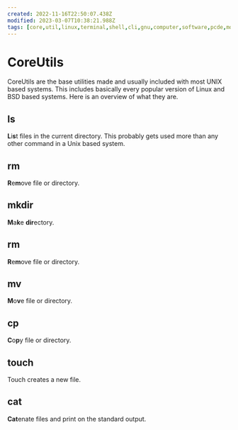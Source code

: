 ```yaml
---
created: 2022-11-16T22:50:07.438Z
modified: 2023-03-07T10:38:21.988Z
tags: [core,util,linux,terminal,shell,cli,gnu,computer,software,pcde,module10]
---
```

# CoreUtils

CoreUtils are the base utilities made and usually included with
most UNIX based systems.
This includes basically every popular version of
Linux and BSD based systems.
Here is an overview of what they are.

## ls

**L**i**s**t files in the current directory.
This probably gets used more than any other command in a Unix based system.

## rm

**R**e**m**ove file or directory.

## mkdir

**M**a**k**e **dir**ectory.

## rm

**R**e**m**ove file or directory.

## mv

**M**o**v**e file or directory.

## cp

**C**o**p**y file or directory.

## touch

Touch creates a new file.

## cat

**Cat**enate files and print on the standard output.
